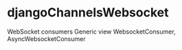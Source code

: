 # djangoChannelsWebsocket
 WebSocket consumers Generic view WebsocketConsumer, AsyncWebsocketConsumer
